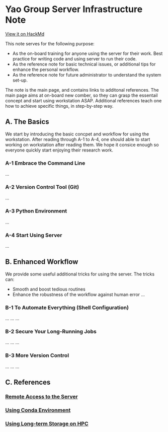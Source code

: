 # Yao Group Server Infrastructure Note

[View it on HackMd](https://hackmd.io/dd8wi827SpCLAe8p2Ype6w)

This note serves for the following purpose:
- As the on-board training for anyone using the server for their work. Best practice for writing code and using server to run their code.
- As the reference note for basic technical issues, or additional tips for enhance the personal workflow.
- As the reference note for future administrator to understand the system set-up.

The note is the main page, and contains links to additonal references. The main page aims at on-board new comber, so they can grasp the essentail concept and start using workstation ASAP. Additional references teach one how to achieve specific things, in step-by-step way.

## A. The Basics

We start by introducing the basic concpet and workflow for using the workstation. After reading through A-1 to A-4, one should able to start working on workstation after reading them. We hope it consice enough so everyone quickly start enjoying their research work.

### A-1 Embrace the Command Line
...

### A-2 Version Control Tool (Git)
...

### A-3 Python Environment
...

### A-4 Start Using Server
...

## B. Enhanced Workflow

We provide some useful additional tricks for using the server. The tricks can:
- Smooth and boost tedious routines
- Enhance the robustness of the workflow against human error
...

### B-1 To Automate Everything (Shell Configuration)
...
...
...

### B-2 Secure Your Long-Running Jobs
...
...
...

### B-3 More Version Control
...
...
...

## C. References

### [Remote Access to the Server](https://hackmd.io/@MingRuey/r1LzVB3lY)

### [Using Conda Environment](https://hackmd.io/@MingRuey/ryZtHShlF)

### [Using Long-term Storage on HPC](https://hackmd.io/@MingRuey/HJjXIr2xF)
